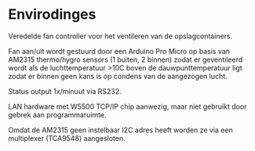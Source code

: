 # Envirodinges
Veredelde fan controller voor het ventileren van de opslagcontainers. 

Fan aan/uit wordt gestuurd door een Arduino Pro Micro op basis van AM2315 thermo/hygro sensors (1 buiten, 2 binnen) zodat er geventileerd wordt als de luchttemperatuur >10C boven de dauwpunttemperatuur ligt zodat er binnen geen kans is op condens van de aangezogen lucht.

Status output 1x/minuut via RS232.

LAN hardware met W5500 TCP/IP chip aanwezig, maar niet gebruikt door gebrek aan programmaruimte.

Omdat de AM2315 geen instelbaar I2C adres heeft worden ze via een multiplexer (TCA9548) aangesloten.
